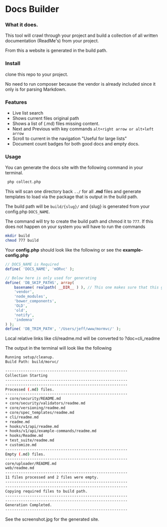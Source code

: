 # Docs Builder

### What it does.
This tool will crawl through your project and build a collection of all written documentation (ReadMe's) from your project.

From this a website is generated in the build path.


### Install
clone this repo to your project.

No need to run composer because the vendor is already included since it only is for parsing Markdown.

### Features
* Live list search
* Shows current files original path
* Shows a list of (.md) files missing content.
* Next and Previous with key commands `alt+right arrow or alt+left arrow `
* Scroll to current in the navigation "Useful for large lists"
* Document count badges for both good docs and empty docs.

### Usage
You can generate the docs site with the following command in your terminal.

```bash
 php collect.php
```

This will scan one directory back `../` for all __.md__ files and generate templates to load via the package that is output in the build path.

The build path will be `build/{slug}/` and {slug} is generated from your config.php `DOCS_NAME`.

The command will try to create the build path and chmod it to `777`.
If this does not happen on your system you will have to run the commands
```bash
mkdir build
chmod 777 build
```

Your __config.php__ should look like the following or see the __example-config.php__

```php
// DOCS_NAME is Required
define( 'DOCS_NAME', 'mORvc' );

// Below here is only used for generating
define( 'DB_SKIP_PATHS', array(
	basename( realpath( __DIR__ ) ), // This one makes sure that this generators readme is skipped.
	'vendor',
	'node_modules',
	'bower_components',
	'OLD',
	'old',
	'notify',
	'indemna'
) );
define( 'DB_TRIM_PATH', '/Users/jeff/www/mormvc/' );

```
Local relative links like cli/readme.md will be converted to ?doc=cli_readme

The output in the terminal will look like the following
```bash
Running setup/cleanup.
Build Path: build/morvc/ 

-------------------------------------------------------
Collection Starting
-------------------------------------------------------
-------------------------------------------------------
Processed (.md) files.
-------------------------------------------------------
+ core/security/README.md
+ core/security/validators/readme.md
+ core/versioning/readme.md
+ core/spec_templates/readme.md
+ cli/readme.md
+ readme.md
+ hooks/v1/api/readme.md
+ hooks/v1/api/example-commands/readme.md
+ hooks/Readme.md
+ test_suite/readme.md
+ customize.md
-------------------------------------------------------
Empty (.md) files.
-------------------------------------------------------
core/uploader/README.md
web/readme.md
-------------------------------------------------------
11 files processed and 2 files were empty.
-------------------------------------------------------
-------------------------------------------------------
Copying required files to build path.
-------------------------------------------------------
-------------------------------------------------------
Generation Completed.
-------------------------------------------------------
```

See the screenshot.jpg for the generated site.
